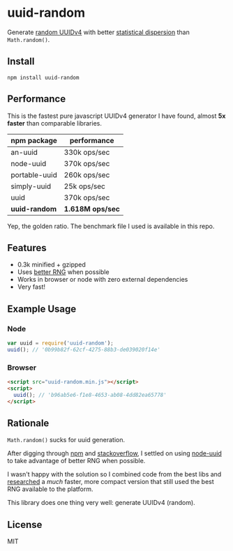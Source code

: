 # uuid-random

Generate [random UUIDv4](https://en.wikipedia.org/wiki/Universally_unique_identifier#Version_4_.28random.29)
with better [statistical dispersion](https://en.wikipedia.org/wiki/Statistical_dispersion)
than `Math.random()`.


## Install

    npm install uuid-random


## Performance

This is the fastest pure javascript UUIDv4 generator I have found, almost **5x 
faster** than comparable libraries.

| npm package     | performance        |
|-----------------|--------------------|
| an-uuid         | 330k ops/sec       |
| node-uuid       | 370k ops/sec       |
| portable-uuid   | 260k ops/sec       |
| simply-uuid     | 25k ops/sec        |
| uuid            | 370k ops/sec       |
| **uuid-random** | **1.618M ops/sec** |

Yep, the golden ratio. The benchmark file I used is available in this repo.


## Features

  * 0.3k minified + gzipped
  * Uses [better RNG](http://caniuse.com/#feat=getrandomvalues) when possible
  * Works in browser or node with zero external dependencies
  * Very fast!


## Example Usage

### Node

```javascript
var uuid = require('uuid-random');
uuid(); // '0b99b82f-62cf-4275-88b3-de039020f14e'
```

### Browser

```html
<script src="uuid-random.min.js"></script>
<script>
  uuid(); // 'b96ab5e6-f1e8-4653-ab08-4dd82ea65778'
</script>
```

## Rationale

`Math.random()` sucks for uuid generation.

After digging through [npm](https://www.npmjs.com/search?q=uuid) and
[stackoverflow](http://stackoverflow.com/questions/105034/create-guid-uuid-in-javascript/2117523#2117523),
I settled on using [node-uuid](https://github.com/broofa/node-uuid) to take
advantage of better RNG when possible.

I wasn't happy with the solution so I combined code from the best libs and
[researched](https://gist.github.com/jed/982883) a *much* faster, more compact 
version that still used the best RNG available to the platform.

This library does one thing very well: generate UUIDv4 (random).


## License

MIT
